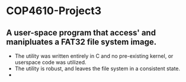  COP4610-Project3
================
## A user-space program that access' and manipluates a FAT32 file system image. 

+ The utility was written entirely in C and no pre-existing kernel, or userspace code was utilized.
+ The utility is robust, and leaves the file system in a consistent state. 
+ 

